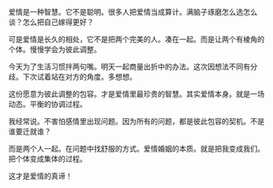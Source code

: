 爱情是一种智慧。它不是聪明。很多人把爱情当成算计。满脑子琢磨怎么选怎么谈？怎么把自己嫁得更好？

可是爱情是长久的相处，它不是把两个完美的人。凑在一起。而是让两个有棱角的个体。慢慢学会为彼此调整。

今天为了生活习惯拌两句嘴。明天一起商量出折中的办法。这次因想法不同有分歧。下次试着站在对方的角度。多想想。

这份愿意为彼此调整的包容。才是爱情里最珍贵的智慧。其实爱情本身。就是一场动态。平衡的协调过程。

我经常说。不害怕感情里出现问题。因为所有的问题，都是彼此包容的契机。不是谁要迁就谁？

而是两个人一起。在问题中找舒服的方式。爱情婚姻的本质。就是把我变成我们。把个体变成集体的过程。

这才是爱情的真谛！